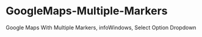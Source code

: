 # GoogleMaps-Multiple-Markers
Google Maps With Multiple Markers, infoWindows, Select Option Dropdown
